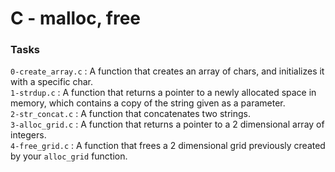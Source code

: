 # C - malloc, free

### Tasks

`0-create_array.c` : A function that creates an array of chars, and initializes it with a specific char.<br/>
`1-strdup.c` : A function that returns a pointer to a newly allocated space in memory, which contains a copy of the string given as a parameter.<br/>
`2-str_concat.c` : A function that concatenates two strings.<br/>
`3-alloc_grid.c` : A function that returns a pointer to a 2 dimensional array of integers.<br/>
`4-free_grid.c` : A function that frees a 2 dimensional grid previously created by your `alloc_grid` function.<br/>

